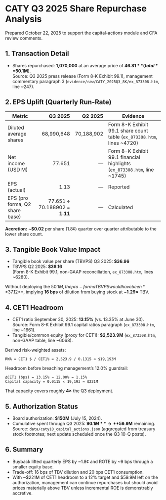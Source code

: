 # CATY Q3 2025 Share Repurchase Analysis

Prepared October 22, 2025 to support the capital-actions module and CFA review comments.

## 1. Transaction Detail

- Shares repurchased: **1,070,000** at an average price of **$46.81** (total **$50.1M**).  
  Source: Q3 2025 press release (Form 8-K Exhibit 99.1), management commentary paragraph 3 (`evidence/raw/CATY_2025Q3_8K/ex_873308.htm`, line ~247).

## 2. EPS Uplift (Quarterly Run-Rate)

| Metric | Q3 2025 | Q2 2025 | Evidence |
| --- | ---: | ---: | --- |
| Diluted average shares | 68,990,648 | 70,188,902 | Form 8-K Exhibit 99.1 share count table (`ex_873308.htm`, lines ~4720) |
| Net income (USD M) | 77.651 | — | Form 8-K Exhibit 99.1 financial highlights (`ex_873308.htm`, line ~1745) |
| EPS (actual) | 1.13 | — | Reported |
| EPS (pro forma, Q2 share base) | 77.651 ÷ 70.188902 = **1.11** | — | Calculated |

**Accretion:** ~**$0.02** per share (1.8¢) quarter over quarter attributable to the lower share count.

## 3. Tangible Book Value Impact

- Tangible book value per share (TBVPS) Q3 2025: **$36.96**  
- TBVPS Q2 2025: **$36.16**  
  (Form 8-K Exhibit 99.1, non-GAAP reconciliation, `ex_873308.htm`, lines ~6280).

Without deploying the $50.1M, the pro-forma TBVPS would have been **$37.12**, implying **16 bps** of dilution from buying stock at ~**1.29×** TBV.

## 4. CET1 Headroom

- CET1 ratio September 30, 2025: **13.15%** (vs. 13.35% at June 30).  
  Source: Form 8-K Exhibit 99.1 capital ratios paragraph (`ex_873308.htm`, line ~1661).
- Tangible/common equity (proxy for CET1): **$2,523.9M** (`ex_873308.htm`, non-GAAP table, line ~6068).

Derived risk-weighted assets:

```
RWA = CET1 $ / CET1% = 2,523.9 / 0.1315 ≈ $19,193M
```

Headroom before breaching management’s 12.0% guardrail:

```
ΔCET1 (bps) = 13.15% − 12.00% = 1.15%
Capital capacity = 0.0115 × 19,193 ≈ $221M
```

That capacity covers roughly **4×** the Q3 deployment.

## 5. Authorization Status

- Board authorization: **$150M** (July 15, 2024).  
- Cumulative spent through Q3 2025: **$90.1M** → **$59.9M** remaining.  
  Source: `data/caty10_capital_actions.json` (aggregated from treasury stock footnotes; next update scheduled once the Q3 10-Q posts).

## 6. Summary

- Buyback lifted quarterly EPS by ~1.8¢ and ROTE by ~9 bps through a smaller equity base.
- Trade-off: 16 bps of TBV dilution and 20 bps CET1 consumption.
- With ~$221M of CET1 headroom to a 12% target and $59.9M left on the authorization, management can continue repurchases but should avoid prices materially above TBV unless incremental ROE is demonstrably accretive.

